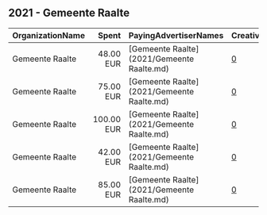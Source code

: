 ## 2021 - Gemeente Raalte 
|OrganizationName|Spent|PayingAdvertiserNames|CreativeUrls|Impressions|Genders|AgeBrackets|CountryCodes|BillingAddresses|CandidateBallotInformation|
|:---|---:|:---|:---|---:|:---|:---|:---|:---|:---|
|Gemeente Raalte|48.00 EUR|[Gemeente Raalte](2021/Gemeente Raalte.md)|[0](https://www.snap.com/political-ads/asset/366e076fcaad4f9dd94197ae1ada592f4a163b94dc8e1b2c49c6802782aa43ed?mediaType=mp4)|14,950||18-19|netherlands|NL||
|Gemeente Raalte|75.00 EUR|[Gemeente Raalte](2021/Gemeente Raalte.md)|[0](https://www.snap.com/political-ads/asset/ec551ace11e145be9d767150de0af9035ed147ebcadea720cd3e312fd0c79d05?mediaType=mp4)|19,497||22-|netherlands|NL||
|Gemeente Raalte|100.00 EUR|[Gemeente Raalte](2021/Gemeente Raalte.md)|[0](https://www.snap.com/political-ads/asset/a7646823724f58d3cf48480bb72fbbdfe9da5e95560b4782ab1b59d9e2b87b74?mediaType=mp4)|33,890||27-|netherlands|NL||
|Gemeente Raalte|42.00 EUR|[Gemeente Raalte](2021/Gemeente Raalte.md)|[0](https://www.snap.com/political-ads/asset/525307e6139747c7fd5e18eebaed2e88b53452057f4d1b132a94a68ca8d56e92?mediaType=mp4)|14,025||20-24|netherlands|NL||
|Gemeente Raalte|85.00 EUR|[Gemeente Raalte](2021/Gemeente Raalte.md)|[0](https://www.snap.com/political-ads/asset/13fcfd74bebacf854f6b00d141d1625548adfdc96b8abdcdb69f117c12faac10?mediaType=mp4)|20,741||24-|netherlands|NL|Gemeente Raalte|
